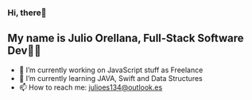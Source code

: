### Hi, there👋

## My name is Julio Orellana, Full-Stack Software Dev👨‍💻

- 🔭 I’m currently working on JavaScript stuff as Freelance
- 🌱 I’m currently learning JAVA, Swift and Data Structures
- 📫 How to reach me: julioes134@outlook.es
